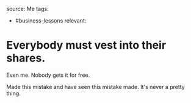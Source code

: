 source: Me
tags:
- #business-lessons 
relevant:

# Everybody must vest into their shares.

Even me. Nobody gets it for free.

Made this mistake and have seen this mistake made. It's never a pretty thing.

